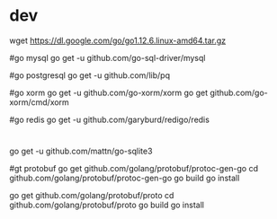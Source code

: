 # dev


wget https://dl.google.com/go/go1.12.6.linux-amd64.tar.gz

#go mysql
go get -u github.com/go-sql-driver/mysql

#go postgresql
go get -u github.com/lib/pq

#go xorm
go get -u github.com/go-xorm/xorm
go get github.com/go-xorm/cmd/xorm

#go redis
go get -u github.com/garyburd/redigo/redis

#
go get -u github.com/mattn/go-sqlite3

#gt protobuf
go get github.com/golang/protobuf/protoc-gen-go
cd github.com/golang/protobuf/protoc-gen-go
go build
go install

go get github.com/golang/protobuf/proto
cd github.com/golang/protobuf/proto
go build
go install
